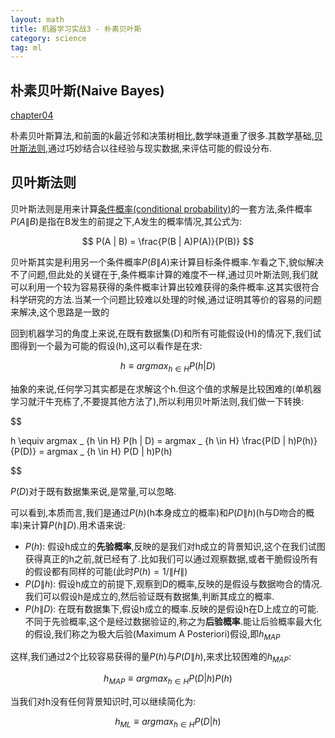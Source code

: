 ```yaml
---
layout: math
title: 机器学习实战3 - 朴素贝叶斯
category: science
tag: ml
---
```


## 朴素贝叶斯(Naive Bayes)

[chapter04][chapter04]

朴素贝叶斯算法,和前面的k最近邻和决策树相比,数学味道重了很多.其数学基础,[贝叶斯法则][bayes],通过巧妙结合以往经验与现实数据,来评估可能的假设分布.

## 贝叶斯法则

贝叶斯法则是用来计算[条件概率(conditional probability)][cond]的一套方法,条件概率$P(A\|B)$是指在B发生的前提之下,A发生的概率情况,其公式为:

$$
P(A | B) = \frac{P(B | A)P(A)}{P(B)}
$$

贝叶斯其实是利用另一个条件概率$P(B\|A)$来计算目标条件概率.乍看之下,貌似解决不了问题,但此处的关键在于,条件概率计算的难度不一样,通过贝叶斯法则,我们就可以利用一个较为容易获得的条件概率计算出较难获得的条件概率.这其实很符合科学研究的方法.当某一个问题比较难以处理的时候,通过证明其等价的容易的问题来解决,这个思路是一致的

回到机器学习的角度上来说,在既有数据集(D)和所有可能假设(H)的情况下,我们试图得到一个最为可能的假设(h),这可以看作是在求:

$$
h \equiv argmax _ {h \in H} P(h | D)
$$

抽象的来说,任何学习其实都是在求解这个h.但这个值的求解是比较困难的(单机器学习就汗牛充栋了,不要提其他方法了),所以利用贝叶斯法则,我们做一下转换:

$$

h \equiv argmax _ {h \in H} P(h | D)
  = argmax _ {h \in H} \frac{P(D | h)P(h)}{P(D)}
  = argmax _ {h \in H} P(D | h)P(h)

$$

$P(D)$对于既有数据集来说,是常量,可以忽略.

可以看到,本质而言,我们是通过$P(h)$(h本身成立的概率)和$P(D \| h)$(h与D吻合的概率)来计算$P(h \| D)$.用术语来说:

* $P(h)$: 假设h成立的**先验概率**,反映的是我们对h成立的背景知识,这个在我们试图获得真正的h之前,就已经有了.比如我们可以通过观察数据,或者干脆假设所有的假设都有同样的可能(此时$P(h) = 1 / \| H \|$)
* $P(D \| h)$: 假设h成立的前提下,观察到D的概率,反映的是假设与数据吻合的情况.我们可以假设h是成立的,然后验证既有数据集,判断其成立的概率.
* $P(h \| D)$: 在既有数据集下,假设h成立的概率.反映的是假设h在D上成立的可能.不同于先验概率,这个是经过数据验证的,称之为**后验概率**.能让后验概率最大化的假设,我们称之为极大后验(Maximum A Posteriori)假设,即$h _ {MAP}$

这样,我们通过2个比较容易获得的量$P(h)$与$P(D \| h)$,来求比较困难的$h _ {MAP}$:

$$
h _ {MAP} \equiv argmax _ {h \in H} P(D | h)P(h)
$$

当我们对h没有任何背景知识时,可以继续简化为:

$$
h _ {ML} \equiv argmax _ {h \in H} P(D | h)
$$

















[chapter04]: https://github.com/LelouchHe/machine_learning_in_action_code/tree/master/chapter04
[bayes]: https://en.wikipedia.org/wiki/Bayes%27_theorem
[cond]: https://en.wikipedia.org/wiki/Conditional_probability